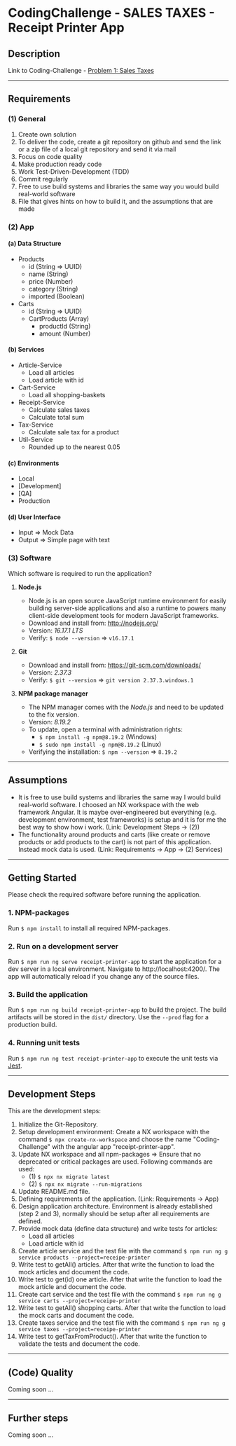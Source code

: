 # CodingChallenge - SALES TAXES - Receipt Printer App

## Description
Link to Coding-Challenge - [Problem 1: Sales Taxes](CODING-CHALLENGE.md)

---

## Requirements

### (1) General
1. Create own solution
2. To deliver the code, create a git repository on github and send the link or a zip file of a
local git repository and send it via mail
3. Focus on code quality
4. Make production ready code
5. Work Test-Driven-Development (TDD)
6. Commit regularly
7. Free to use build systems and libraries the same way you would build real-world software
8. File that gives hints on how to build it, and the assumptions that are made

### (2) App
#### (a) Data Structure
- Products
  - id (String => UUID)
  - name (String)
  - price (Number)
  - category (String)
  - imported (Boolean)
- Carts
  - id (String => UUID)
  - CartProducts (Array)
    - productId (String)
    - amount (Number)

#### (b) Services
- Article-Service
  - Load all articles
  - Load article with id
- Cart-Service
  - Load all shopping-baskets
- Receipt-Service
  - Calculate sales taxes
  - Calculate total sum
- Tax-Service
  - Calculate sale tax for a product
- Util-Service
  - Rounded up to the nearest 0.05

#### (c) Environments
- Local
- [Development]
- [QA]
- Production

#### (d) User Interface 
- Input => Mock Data
- Output => Simple page with text


### (3) Software
Which software is required to run the application?

1. **Node.js**
    - Node.js is an open source JavaScript runtime environment for easily building server-side applications and also a runtime to powers many client-side development tools for modern JavaScript frameworks.
    - Download and install from: <http://nodejs.org/>
    - Version: *16.17.1 LTS*
    - Verify: `$ node --version` => `v16.17.1`

2. **Git**
    - Download and install from: <https://git-scm.com/downloads/>
    - Version: *2.37.3*
    - Verify: `$ git --version` => `git version 2.37.3.windows.1`

3. **NPM package manager**
    - The NPM manager comes with the *Node.js* and need to be updated to the fix version.
    - Version: *8.19.2*
    - To update, open a terminal with administration rights:
      - `$ npm install -g npm@8.19.2` (Windows)
      - `$ sudo npm install -g npm@8.19.2` (Linux)
    - Verifying the installation: `$ npm --version` => `8.19.2`

---

## Assumptions
- It is free to use build systems and libraries the same way I would build real-world software. I choosed an NX workspace with the web framework Angular. It is maybe over-engineered but everything (e.g. development environment, test frameworks) is setup and it is for me the best way to show how i work. (Link: Development Steps -> (2))
- The functionality around products and carts (like create or remove products or add products to the cart) is not part of this application. Instead mock data is used. (Link: Requirements -> App -> (2) Services)

---

## Getting Started

Please check the required software before running the application.
  
### 1. NPM-packages
Run `$ npm install` to install all required NPM-packages.

### 2. Run on a development server
Run `$ npm run ng serve receipt-printer-app` to start the application for a dev server in a local environment. Navigate to http://localhost:4200/. The app will automatically reload if you change any of the source files.

### 3. Build the application

Run `$ npm run ng build receipt-printer-app` to build the project. The build artifacts will be stored in the `dist/` directory. Use the `--prod` flag for a production build.

### 4. Running unit tests

Run `$ npm run ng test receipt-printer-app` to execute the unit tests via [Jest](https://jestjs.io).

---

## Development Steps
This are the development steps:
1. Initialize the Git-Repository.
2. Setup development environment: Create a NX workspace with the command `$ npx create-nx-workspace` and choose the name "Coding-Challenge" with the angular app "receipt-printer-app".
3. Update NX workspace and all npm-packages => Ensure that no deprecated or critical packages are used. Following commands are used:
   - (1) `$ npx nx migrate latest`
   - (2) `$ npx nx migrate --run-migrations`
4. Update README.md file.
5. Defining requirements of the application. (Link: Requirements -> App)
6. Design application architecture. Environment is already established (step 2 and 3), normally should be setup after all requirements are defined.
7. Provide mock data (define data structure) and write tests for articles:
   - Load all articles
   - Load article with id
8. Create article service and the test file with the command `$ npm run ng g service products --project=receipe-printer`
9. Write test to getAll() articles. After that write the function to load the mock articles and document the code.
10. Write test to get(id) one article. After that write the function to load the mock article and document the code.
11. Create cart service and the test file with the command `$ npm run ng g service carts --project=receipe-printer`
12. Write test to getAll() shopping carts. After that write the function to load the mock carts and document the code.
13. Create taxes service and the test file with the command `$ npm run ng g service taxes --project=receipe-printer`
14. Write test to getTaxFromProduct(). After that write the function to validate the tests and document the code.

---

## (Code) Quality
Coming soon ...

--- 

## Further steps
Coming soon ...